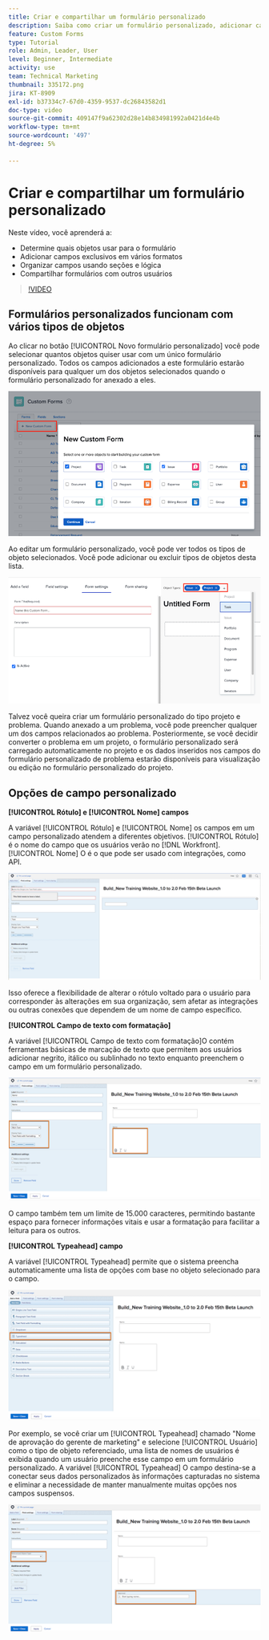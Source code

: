 ```yaml
---
title: Criar e compartilhar um formulário personalizado
description: Saiba como criar um formulário personalizado, adicionar campos exclusivos ao formulário, organizar campos usando seções e lógicas e compartilhar formulários com usuários.
feature: Custom Forms
type: Tutorial
role: Admin, Leader, User
level: Beginner, Intermediate
activity: use
team: Technical Marketing
thumbnail: 335172.png
jira: KT-8909
exl-id: b37334c7-67d0-4359-9537-dc26843582d1
doc-type: video
source-git-commit: 409147f9a62302d28e14b834981992a0421d4e4b
workflow-type: tm+mt
source-wordcount: '497'
ht-degree: 5%

---
```


# Criar e compartilhar um formulário personalizado

Neste vídeo, você aprenderá a:

* Determine quais objetos usar para o formulário
* Adicionar campos exclusivos em vários formatos
* Organizar campos usando seções e lógica
* Compartilhar formulários com outros usuários

>[!VIDEO](https://video.tv.adobe.com/v/335172/?quality=12&learn=on)

## Formulários personalizados funcionam com vários tipos de objetos

Ao clicar no botão [!UICONTROL Novo formulário personalizado] você pode selecionar quantos objetos quiser usar com um único formulário personalizado. Todos os campos adicionados a este formulário estarão disponíveis para qualquer um dos objetos selecionados quando o formulário personalizado for anexado a eles.

![Janela de formulário personalizado mostrando o [!UICONTROL Novo formulário personalizado] opções de objeto](assets/create-custom-form.png)

Ao editar um formulário personalizado, você pode ver todos os tipos de objeto selecionados. Você pode adicionar ou excluir tipos de objetos desta lista.

![Janela de formulário personalizado mostrando os tipos de objeto selecionados durante a edição do formulário](assets/edit-custom-form.png)

Talvez você queira criar um formulário personalizado do tipo projeto e problema. Quando anexado a um problema, você pode preencher qualquer um dos campos relacionados ao problema. Posteriormente, se você decidir converter o problema em um projeto, o formulário personalizado será carregado automaticamente no projeto e os dados inseridos nos campos do formulário personalizado de problema estarão disponíveis para visualização ou edição no formulário personalizado do projeto.

## Opções de campo personalizado

**[!UICONTROL Rótulo] e [!UICONTROL Nome] campos**

A variável [!UICONTROL Rótulo] e [!UICONTROL Nome] os campos em um campo personalizado atendem a diferentes objetivos. [!UICONTROL Rótulo] é o nome do campo que os usuários verão no [!DNL Workfront]. [!UICONTROL Nome] O é o que pode ser usado com integrações, como API.

![Janela de formulário personalizado sendo exibida [!UICONTROL Rótulo] e [!UICONTROL Nome] campos](assets/custom-forms-field-label-and-name.png)

Isso oferece a flexibilidade de alterar o rótulo voltado para o usuário para corresponder às alterações em sua organização, sem afetar as integrações ou outras conexões que dependem de um nome de campo específico.

**[!UICONTROL Campo de texto com formatação]**

A variável [!UICONTROL Campo de texto com formatação]O contém ferramentas básicas de marcação de texto que permitem aos usuários adicionar negrito, itálico ou sublinhado no texto enquanto preenchem o campo em um formulário personalizado.

![Janela de formulário personalizado sendo exibida [!UICONTROL Campo de texto com formatação] opção](assets/custom-forms-text-field-with-formatting.png)

O campo também tem um limite de 15.000 caracteres, permitindo bastante espaço para fornecer informações vitais e usar a formatação para facilitar a leitura para os outros.

**[!UICONTROL Typeahead] campo**

A variável [!UICONTROL Typeahead] permite que o sistema preencha automaticamente uma lista de opções com base no objeto selecionado para o campo.

![Janela de formulário personalizado sendo exibida [!UICONTROL Typeahead] opção de campo](assets/custom-forms-typeahead-1.png)

Por exemplo, se você criar um [!UICONTROL Typeahead] chamado &quot;Nome de aprovação do gerente de marketing&quot; e selecione [!UICONTROL Usuário] como o tipo de objeto referenciado, uma lista de nomes de usuários é exibida quando um usuário preenche esse campo em um formulário personalizado. A variável [!UICONTROL Typeahead] O campo destina-se a conectar seus dados personalizados às informações capturadas no sistema e eliminar a necessidade de manter manualmente muitas opções nos campos suspensos.

![Janela de formulário personalizado sendo exibida [!UICONTROL Typeahead] menu suspenso](assets/custom-forms-typeahead-2.png)
